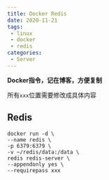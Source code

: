 ```yaml
---
title: Docker Redis
date: 2020-11-21
tags:
 - linux
 - docker
 - redis
categories:
 - Server
---
```


**Docker指令，记在博客，方便复制**

<!-- more -->

所有`xxx`位置需要修改成具体内容

## Redis

```shell script
docker run -d \
--name redis \
-p 6379:6379 \
-v ~/redis/data:/data \
redis redis-server \
--appendonly yes \
--requirepass xxx
```
